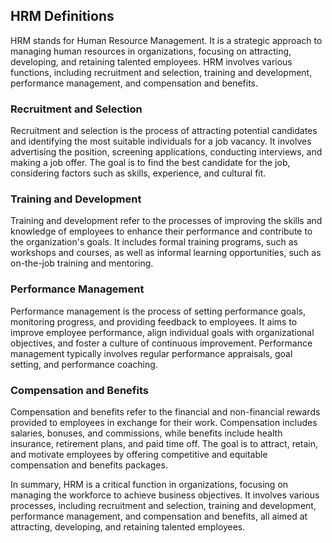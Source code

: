 ## HRM Definitions

HRM stands for Human Resource Management. It is a strategic approach to managing human resources in organizations, focusing on attracting, developing, and retaining talented employees. HRM involves various functions, including recruitment and selection, training and development, performance management, and compensation and benefits.

### Recruitment and Selection

Recruitment and selection is the process of attracting potential candidates and identifying the most suitable individuals for a job vacancy. It involves advertising the position, screening applications, conducting interviews, and making a job offer. The goal is to find the best candidate for the job, considering factors such as skills, experience, and cultural fit.

### Training and Development

Training and development refer to the processes of improving the skills and knowledge of employees to enhance their performance and contribute to the organization's goals. It includes formal training programs, such as workshops and courses, as well as informal learning opportunities, such as on-the-job training and mentoring.

### Performance Management

Performance management is the process of setting performance goals, monitoring progress, and providing feedback to employees. It aims to improve employee performance, align individual goals with organizational objectives, and foster a culture of continuous improvement. Performance management typically involves regular performance appraisals, goal setting, and performance coaching.

### Compensation and Benefits

Compensation and benefits refer to the financial and non-financial rewards provided to employees in exchange for their work. Compensation includes salaries, bonuses, and commissions, while benefits include health insurance, retirement plans, and paid time off. The goal is to attract, retain, and motivate employees by offering competitive and equitable compensation and benefits packages.

In summary, HRM is a critical function in organizations, focusing on managing the workforce to achieve business objectives. It involves various processes, including recruitment and selection, training and development, performance management, and compensation and benefits, all aimed at attracting, developing, and retaining talented employees.
